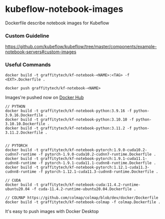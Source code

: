 # kubeflow-notebook-images

Dockerfile describe notebook images for Kubeflow

### Custom Guideline

https://github.com/kubeflow/kubeflow/tree/master/components/example-notebook-servers#custom-images

### Useful Commands

```
docker build -t graffitytech/kf-notebook-<NAME>:<TAG> -f <EXT>.Dockerfile .

docker push graffitytech/kf-notebook-<NAME>
```

Images're pushed now on [Docker Hub](https://hub.docker.com/u/graffitytech)

```
// PYTHON
docker build -t graffitytech/kf-notebook-python:3.9.16 -f python-3.9.16.Dockerfile .
docker build -t graffitytech/kf-notebook-python:3.10.10 -f python-3.10.10.Dockerfile .
docker build -t graffitytech/kf-notebook-python:3.11.2 -f python-3.11.2.Dockerfile .


// PYTORCH
docker build -t graffitytech/kf-notebook-pytorch:1.9.0-cuda10.2-cudnn7-runtime -f pytorch-1.9.0-cuda10.2-cudnn7-runtime.Dockerfile .
docker build -t graffitytech/kf-notebook-pytorch:1.9.1-cuda11.1-cudnn8-runtime -f pytorch-1.9.1-cuda11.1-cudnn8-runtime.Dockerfile .
docker build -t graffitytech/kf-notebook-pytorch:1.12.1-cuda11.3-cudnn8-runtime -f pytorch-1.12.1-cuda11.3-cudnn8-runtime.Dockerfile .

// CUDA
docker build -t graffitytech/kf-notebook-cuda:11.4.2-runtime-ubuntu20.04 -f cuda-11.4.2-runtime-ubuntu20.04.Dockerfile .

// COLMAP https://github.com/colmap/colmap/blob/dev/docker/Dockerfile
docker build -t graffitytech/kf-notebook-colmap -f colmap.Dockerfile .
```

It's easy to push images with Docker Desktop
